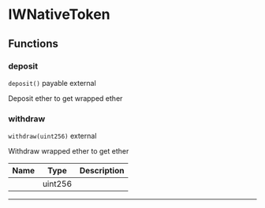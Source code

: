 

# IWNativeToken




## Functions
### deposit


`deposit()` payable external

Deposit ether to get wrapped ether





### withdraw


`withdraw(uint256)`  external

Withdraw wrapped ether to get ether



| Name | Type | Description |
| ---- | ---- | ----------- |
|  | uint256 |  |




---



